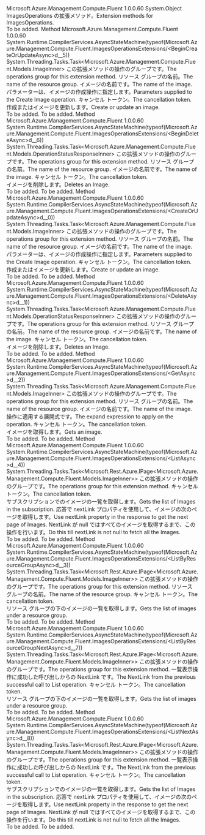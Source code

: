 <Type Name="ImagesOperationsExtensions" FullName="Microsoft.Azure.Management.Compute.Fluent.ImagesOperationsExtensions">
  <TypeSignature Language="C#" Value="public static class ImagesOperationsExtensions" />
  <TypeSignature Language="ILAsm" Value=".class public auto ansi abstract sealed beforefieldinit ImagesOperationsExtensions extends System.Object" />
  <TypeSignature Language="DocId" Value="T:Microsoft.Azure.Management.Compute.Fluent.ImagesOperationsExtensions" />
  <TypeSignature Language="VB.NET" Value="Public Module ImagesOperationsExtensions" />
  <TypeSignature Language="F#" Value="type ImagesOperationsExtensions = class" />
  <AssemblyInfo>
    <AssemblyName>Microsoft.Azure.Management.Compute.Fluent</AssemblyName>
    <AssemblyVersion>1.0.0.60</AssemblyVersion>
  </AssemblyInfo>
  <Base>
    <BaseTypeName>System.Object</BaseTypeName>
  </Base>
  <Interfaces />
  <Docs>
    <summary>
            <span data-ttu-id="3ed40-101">ImagesOperations の拡張メソッド。</span><span class="sxs-lookup"><span data-stu-id="3ed40-101">Extension methods for ImagesOperations.</span></span>
            </summary>
    <remarks>To be added.</remarks>
  </Docs>
  <Members>
    <Member MemberName="BeginCreateOrUpdateAsync">
      <MemberSignature Language="C#" Value="public static System.Threading.Tasks.Task&lt;Microsoft.Azure.Management.Compute.Fluent.Models.ImageInner&gt; BeginCreateOrUpdateAsync (this Microsoft.Azure.Management.Compute.Fluent.IImagesOperations operations, string resourceGroupName, string imageName, Microsoft.Azure.Management.Compute.Fluent.Models.ImageInner parameters, System.Threading.CancellationToken cancellationToken = null);" />
      <MemberSignature Language="ILAsm" Value=".method public static hidebysig class System.Threading.Tasks.Task`1&lt;class Microsoft.Azure.Management.Compute.Fluent.Models.ImageInner&gt; BeginCreateOrUpdateAsync(class Microsoft.Azure.Management.Compute.Fluent.IImagesOperations operations, string resourceGroupName, string imageName, class Microsoft.Azure.Management.Compute.Fluent.Models.ImageInner parameters, valuetype System.Threading.CancellationToken cancellationToken) cil managed" />
      <MemberSignature Language="DocId" Value="M:Microsoft.Azure.Management.Compute.Fluent.ImagesOperationsExtensions.BeginCreateOrUpdateAsync(Microsoft.Azure.Management.Compute.Fluent.IImagesOperations,System.String,System.String,Microsoft.Azure.Management.Compute.Fluent.Models.ImageInner,System.Threading.CancellationToken)" />
      <MemberSignature Language="F#" Value="static member BeginCreateOrUpdateAsync : Microsoft.Azure.Management.Compute.Fluent.IImagesOperations * string * string * Microsoft.Azure.Management.Compute.Fluent.Models.ImageInner * System.Threading.CancellationToken -&gt; System.Threading.Tasks.Task&lt;Microsoft.Azure.Management.Compute.Fluent.Models.ImageInner&gt;" Usage="Microsoft.Azure.Management.Compute.Fluent.ImagesOperationsExtensions.BeginCreateOrUpdateAsync (operations, resourceGroupName, imageName, parameters, cancellationToken)" />
      <MemberType>Method</MemberType>
      <AssemblyInfo>
        <AssemblyName>Microsoft.Azure.Management.Compute.Fluent</AssemblyName>
        <AssemblyVersion>1.0.0.60</AssemblyVersion>
      </AssemblyInfo>
      <Attributes>
        <Attribute>
          <AttributeName>System.Runtime.CompilerServices.AsyncStateMachine(typeof(Microsoft.Azure.Management.Compute.Fluent.ImagesOperationsExtensions/&lt;BeginCreateOrUpdateAsync&gt;d__5))</AttributeName>
        </Attribute>
      </Attributes>
      <ReturnValue>
        <ReturnType>System.Threading.Tasks.Task&lt;Microsoft.Azure.Management.Compute.Fluent.Models.ImageInner&gt;</ReturnType>
      </ReturnValue>
      <Parameters>
        <Parameter Name="operations" Type="Microsoft.Azure.Management.Compute.Fluent.IImagesOperations" RefType="this" />
        <Parameter Name="resourceGroupName" Type="System.String" />
        <Parameter Name="imageName" Type="System.String" />
        <Parameter Name="parameters" Type="Microsoft.Azure.Management.Compute.Fluent.Models.ImageInner" />
        <Parameter Name="cancellationToken" Type="System.Threading.CancellationToken" />
      </Parameters>
      <Docs>
        <param name="operations">
            <span data-ttu-id="3ed40-102">この拡張メソッドの操作のグループです。</span><span class="sxs-lookup"><span data-stu-id="3ed40-102">The operations group for this extension method.</span></span>
            </param>
        <param name="resourceGroupName">
            <span data-ttu-id="3ed40-103">リソース グループの名前。</span><span class="sxs-lookup"><span data-stu-id="3ed40-103">The name of the resource group.</span></span>
            </param>
        <param name="imageName">
            <span data-ttu-id="3ed40-104">イメージの名前です。</span><span class="sxs-lookup"><span data-stu-id="3ed40-104">The name of the image.</span></span>
            </param>
        <param name="parameters">
            <span data-ttu-id="3ed40-105">パラメーターは、イメージの作成操作に指定します。</span><span class="sxs-lookup"><span data-stu-id="3ed40-105">Parameters supplied to the Create Image operation.</span></span>
            </param>
        <param name="cancellationToken">
            <span data-ttu-id="3ed40-106">キャンセル トークン。</span><span class="sxs-lookup"><span data-stu-id="3ed40-106">The cancellation token.</span></span>
            </param>
        <summary>
            <span data-ttu-id="3ed40-107">作成またはイメージを更新します。</span><span class="sxs-lookup"><span data-stu-id="3ed40-107">Create or update an image.</span></span>
            </summary>
        <returns>To be added.</returns>
        <remarks>To be added.</remarks>
      </Docs>
    </Member>
    <Member MemberName="BeginDeleteAsync">
      <MemberSignature Language="C#" Value="public static System.Threading.Tasks.Task&lt;Microsoft.Azure.Management.Compute.Fluent.Models.OperationStatusResponseInner&gt; BeginDeleteAsync (this Microsoft.Azure.Management.Compute.Fluent.IImagesOperations operations, string resourceGroupName, string imageName, System.Threading.CancellationToken cancellationToken = null);" />
      <MemberSignature Language="ILAsm" Value=".method public static hidebysig class System.Threading.Tasks.Task`1&lt;class Microsoft.Azure.Management.Compute.Fluent.Models.OperationStatusResponseInner&gt; BeginDeleteAsync(class Microsoft.Azure.Management.Compute.Fluent.IImagesOperations operations, string resourceGroupName, string imageName, valuetype System.Threading.CancellationToken cancellationToken) cil managed" />
      <MemberSignature Language="DocId" Value="M:Microsoft.Azure.Management.Compute.Fluent.ImagesOperationsExtensions.BeginDeleteAsync(Microsoft.Azure.Management.Compute.Fluent.IImagesOperations,System.String,System.String,System.Threading.CancellationToken)" />
      <MemberSignature Language="F#" Value="static member BeginDeleteAsync : Microsoft.Azure.Management.Compute.Fluent.IImagesOperations * string * string * System.Threading.CancellationToken -&gt; System.Threading.Tasks.Task&lt;Microsoft.Azure.Management.Compute.Fluent.Models.OperationStatusResponseInner&gt;" Usage="Microsoft.Azure.Management.Compute.Fluent.ImagesOperationsExtensions.BeginDeleteAsync (operations, resourceGroupName, imageName, cancellationToken)" />
      <MemberType>Method</MemberType>
      <AssemblyInfo>
        <AssemblyName>Microsoft.Azure.Management.Compute.Fluent</AssemblyName>
        <AssemblyVersion>1.0.0.60</AssemblyVersion>
      </AssemblyInfo>
      <Attributes>
        <Attribute>
          <AttributeName>System.Runtime.CompilerServices.AsyncStateMachine(typeof(Microsoft.Azure.Management.Compute.Fluent.ImagesOperationsExtensions/&lt;BeginDeleteAsync&gt;d__6))</AttributeName>
        </Attribute>
      </Attributes>
      <ReturnValue>
        <ReturnType>System.Threading.Tasks.Task&lt;Microsoft.Azure.Management.Compute.Fluent.Models.OperationStatusResponseInner&gt;</ReturnType>
      </ReturnValue>
      <Parameters>
        <Parameter Name="operations" Type="Microsoft.Azure.Management.Compute.Fluent.IImagesOperations" RefType="this" />
        <Parameter Name="resourceGroupName" Type="System.String" />
        <Parameter Name="imageName" Type="System.String" />
        <Parameter Name="cancellationToken" Type="System.Threading.CancellationToken" />
      </Parameters>
      <Docs>
        <param name="operations">
            <span data-ttu-id="3ed40-108">この拡張メソッドの操作のグループです。</span><span class="sxs-lookup"><span data-stu-id="3ed40-108">The operations group for this extension method.</span></span>
            </param>
        <param name="resourceGroupName">
            <span data-ttu-id="3ed40-109">リソース グループの名前。</span><span class="sxs-lookup"><span data-stu-id="3ed40-109">The name of the resource group.</span></span>
            </param>
        <param name="imageName">
            <span data-ttu-id="3ed40-110">イメージの名前です。</span><span class="sxs-lookup"><span data-stu-id="3ed40-110">The name of the image.</span></span>
            </param>
        <param name="cancellationToken">
            <span data-ttu-id="3ed40-111">キャンセル トークン。</span><span class="sxs-lookup"><span data-stu-id="3ed40-111">The cancellation token.</span></span>
            </param>
        <summary>
            <span data-ttu-id="3ed40-112">イメージを削除します。</span><span class="sxs-lookup"><span data-stu-id="3ed40-112">Deletes an Image.</span></span>
            </summary>
        <returns>To be added.</returns>
        <remarks>To be added.</remarks>
      </Docs>
    </Member>
    <Member MemberName="CreateOrUpdateAsync">
      <MemberSignature Language="C#" Value="public static System.Threading.Tasks.Task&lt;Microsoft.Azure.Management.Compute.Fluent.Models.ImageInner&gt; CreateOrUpdateAsync (this Microsoft.Azure.Management.Compute.Fluent.IImagesOperations operations, string resourceGroupName, string imageName, Microsoft.Azure.Management.Compute.Fluent.Models.ImageInner parameters, System.Threading.CancellationToken cancellationToken = null);" />
      <MemberSignature Language="ILAsm" Value=".method public static hidebysig class System.Threading.Tasks.Task`1&lt;class Microsoft.Azure.Management.Compute.Fluent.Models.ImageInner&gt; CreateOrUpdateAsync(class Microsoft.Azure.Management.Compute.Fluent.IImagesOperations operations, string resourceGroupName, string imageName, class Microsoft.Azure.Management.Compute.Fluent.Models.ImageInner parameters, valuetype System.Threading.CancellationToken cancellationToken) cil managed" />
      <MemberSignature Language="DocId" Value="M:Microsoft.Azure.Management.Compute.Fluent.ImagesOperationsExtensions.CreateOrUpdateAsync(Microsoft.Azure.Management.Compute.Fluent.IImagesOperations,System.String,System.String,Microsoft.Azure.Management.Compute.Fluent.Models.ImageInner,System.Threading.CancellationToken)" />
      <MemberSignature Language="F#" Value="static member CreateOrUpdateAsync : Microsoft.Azure.Management.Compute.Fluent.IImagesOperations * string * string * Microsoft.Azure.Management.Compute.Fluent.Models.ImageInner * System.Threading.CancellationToken -&gt; System.Threading.Tasks.Task&lt;Microsoft.Azure.Management.Compute.Fluent.Models.ImageInner&gt;" Usage="Microsoft.Azure.Management.Compute.Fluent.ImagesOperationsExtensions.CreateOrUpdateAsync (operations, resourceGroupName, imageName, parameters, cancellationToken)" />
      <MemberType>Method</MemberType>
      <AssemblyInfo>
        <AssemblyName>Microsoft.Azure.Management.Compute.Fluent</AssemblyName>
        <AssemblyVersion>1.0.0.60</AssemblyVersion>
      </AssemblyInfo>
      <Attributes>
        <Attribute>
          <AttributeName>System.Runtime.CompilerServices.AsyncStateMachine(typeof(Microsoft.Azure.Management.Compute.Fluent.ImagesOperationsExtensions/&lt;CreateOrUpdateAsync&gt;d__0))</AttributeName>
        </Attribute>
      </Attributes>
      <ReturnValue>
        <ReturnType>System.Threading.Tasks.Task&lt;Microsoft.Azure.Management.Compute.Fluent.Models.ImageInner&gt;</ReturnType>
      </ReturnValue>
      <Parameters>
        <Parameter Name="operations" Type="Microsoft.Azure.Management.Compute.Fluent.IImagesOperations" RefType="this" />
        <Parameter Name="resourceGroupName" Type="System.String" />
        <Parameter Name="imageName" Type="System.String" />
        <Parameter Name="parameters" Type="Microsoft.Azure.Management.Compute.Fluent.Models.ImageInner" />
        <Parameter Name="cancellationToken" Type="System.Threading.CancellationToken" />
      </Parameters>
      <Docs>
        <param name="operations">
            <span data-ttu-id="3ed40-113">この拡張メソッドの操作のグループです。</span><span class="sxs-lookup"><span data-stu-id="3ed40-113">The operations group for this extension method.</span></span>
            </param>
        <param name="resourceGroupName">
            <span data-ttu-id="3ed40-114">リソース グループの名前。</span><span class="sxs-lookup"><span data-stu-id="3ed40-114">The name of the resource group.</span></span>
            </param>
        <param name="imageName">
            <span data-ttu-id="3ed40-115">イメージの名前です。</span><span class="sxs-lookup"><span data-stu-id="3ed40-115">The name of the image.</span></span>
            </param>
        <param name="parameters">
            <span data-ttu-id="3ed40-116">パラメーターは、イメージの作成操作に指定します。</span><span class="sxs-lookup"><span data-stu-id="3ed40-116">Parameters supplied to the Create Image operation.</span></span>
            </param>
        <param name="cancellationToken">
            <span data-ttu-id="3ed40-117">キャンセル トークン。</span><span class="sxs-lookup"><span data-stu-id="3ed40-117">The cancellation token.</span></span>
            </param>
        <summary>
            <span data-ttu-id="3ed40-118">作成またはイメージを更新します。</span><span class="sxs-lookup"><span data-stu-id="3ed40-118">Create or update an image.</span></span>
            </summary>
        <returns>To be added.</returns>
        <remarks>To be added.</remarks>
      </Docs>
    </Member>
    <Member MemberName="DeleteAsync">
      <MemberSignature Language="C#" Value="public static System.Threading.Tasks.Task&lt;Microsoft.Azure.Management.Compute.Fluent.Models.OperationStatusResponseInner&gt; DeleteAsync (this Microsoft.Azure.Management.Compute.Fluent.IImagesOperations operations, string resourceGroupName, string imageName, System.Threading.CancellationToken cancellationToken = null);" />
      <MemberSignature Language="ILAsm" Value=".method public static hidebysig class System.Threading.Tasks.Task`1&lt;class Microsoft.Azure.Management.Compute.Fluent.Models.OperationStatusResponseInner&gt; DeleteAsync(class Microsoft.Azure.Management.Compute.Fluent.IImagesOperations operations, string resourceGroupName, string imageName, valuetype System.Threading.CancellationToken cancellationToken) cil managed" />
      <MemberSignature Language="DocId" Value="M:Microsoft.Azure.Management.Compute.Fluent.ImagesOperationsExtensions.DeleteAsync(Microsoft.Azure.Management.Compute.Fluent.IImagesOperations,System.String,System.String,System.Threading.CancellationToken)" />
      <MemberSignature Language="F#" Value="static member DeleteAsync : Microsoft.Azure.Management.Compute.Fluent.IImagesOperations * string * string * System.Threading.CancellationToken -&gt; System.Threading.Tasks.Task&lt;Microsoft.Azure.Management.Compute.Fluent.Models.OperationStatusResponseInner&gt;" Usage="Microsoft.Azure.Management.Compute.Fluent.ImagesOperationsExtensions.DeleteAsync (operations, resourceGroupName, imageName, cancellationToken)" />
      <MemberType>Method</MemberType>
      <AssemblyInfo>
        <AssemblyName>Microsoft.Azure.Management.Compute.Fluent</AssemblyName>
        <AssemblyVersion>1.0.0.60</AssemblyVersion>
      </AssemblyInfo>
      <Attributes>
        <Attribute>
          <AttributeName>System.Runtime.CompilerServices.AsyncStateMachine(typeof(Microsoft.Azure.Management.Compute.Fluent.ImagesOperationsExtensions/&lt;DeleteAsync&gt;d__1))</AttributeName>
        </Attribute>
      </Attributes>
      <ReturnValue>
        <ReturnType>System.Threading.Tasks.Task&lt;Microsoft.Azure.Management.Compute.Fluent.Models.OperationStatusResponseInner&gt;</ReturnType>
      </ReturnValue>
      <Parameters>
        <Parameter Name="operations" Type="Microsoft.Azure.Management.Compute.Fluent.IImagesOperations" RefType="this" />
        <Parameter Name="resourceGroupName" Type="System.String" />
        <Parameter Name="imageName" Type="System.String" />
        <Parameter Name="cancellationToken" Type="System.Threading.CancellationToken" />
      </Parameters>
      <Docs>
        <param name="operations">
            <span data-ttu-id="3ed40-119">この拡張メソッドの操作のグループです。</span><span class="sxs-lookup"><span data-stu-id="3ed40-119">The operations group for this extension method.</span></span>
            </param>
        <param name="resourceGroupName">
            <span data-ttu-id="3ed40-120">リソース グループの名前。</span><span class="sxs-lookup"><span data-stu-id="3ed40-120">The name of the resource group.</span></span>
            </param>
        <param name="imageName">
            <span data-ttu-id="3ed40-121">イメージの名前です。</span><span class="sxs-lookup"><span data-stu-id="3ed40-121">The name of the image.</span></span>
            </param>
        <param name="cancellationToken">
            <span data-ttu-id="3ed40-122">キャンセル トークン。</span><span class="sxs-lookup"><span data-stu-id="3ed40-122">The cancellation token.</span></span>
            </param>
        <summary>
            <span data-ttu-id="3ed40-123">イメージを削除します。</span><span class="sxs-lookup"><span data-stu-id="3ed40-123">Deletes an Image.</span></span>
            </summary>
        <returns>To be added.</returns>
        <remarks>To be added.</remarks>
      </Docs>
    </Member>
    <Member MemberName="GetAsync">
      <MemberSignature Language="C#" Value="public static System.Threading.Tasks.Task&lt;Microsoft.Azure.Management.Compute.Fluent.Models.ImageInner&gt; GetAsync (this Microsoft.Azure.Management.Compute.Fluent.IImagesOperations operations, string resourceGroupName, string imageName, string expand = null, System.Threading.CancellationToken cancellationToken = null);" />
      <MemberSignature Language="ILAsm" Value=".method public static hidebysig class System.Threading.Tasks.Task`1&lt;class Microsoft.Azure.Management.Compute.Fluent.Models.ImageInner&gt; GetAsync(class Microsoft.Azure.Management.Compute.Fluent.IImagesOperations operations, string resourceGroupName, string imageName, string expand, valuetype System.Threading.CancellationToken cancellationToken) cil managed" />
      <MemberSignature Language="DocId" Value="M:Microsoft.Azure.Management.Compute.Fluent.ImagesOperationsExtensions.GetAsync(Microsoft.Azure.Management.Compute.Fluent.IImagesOperations,System.String,System.String,System.String,System.Threading.CancellationToken)" />
      <MemberSignature Language="F#" Value="static member GetAsync : Microsoft.Azure.Management.Compute.Fluent.IImagesOperations * string * string * string * System.Threading.CancellationToken -&gt; System.Threading.Tasks.Task&lt;Microsoft.Azure.Management.Compute.Fluent.Models.ImageInner&gt;" Usage="Microsoft.Azure.Management.Compute.Fluent.ImagesOperationsExtensions.GetAsync (operations, resourceGroupName, imageName, expand, cancellationToken)" />
      <MemberType>Method</MemberType>
      <AssemblyInfo>
        <AssemblyName>Microsoft.Azure.Management.Compute.Fluent</AssemblyName>
        <AssemblyVersion>1.0.0.60</AssemblyVersion>
      </AssemblyInfo>
      <Attributes>
        <Attribute>
          <AttributeName>System.Runtime.CompilerServices.AsyncStateMachine(typeof(Microsoft.Azure.Management.Compute.Fluent.ImagesOperationsExtensions/&lt;GetAsync&gt;d__2))</AttributeName>
        </Attribute>
      </Attributes>
      <ReturnValue>
        <ReturnType>System.Threading.Tasks.Task&lt;Microsoft.Azure.Management.Compute.Fluent.Models.ImageInner&gt;</ReturnType>
      </ReturnValue>
      <Parameters>
        <Parameter Name="operations" Type="Microsoft.Azure.Management.Compute.Fluent.IImagesOperations" RefType="this" />
        <Parameter Name="resourceGroupName" Type="System.String" />
        <Parameter Name="imageName" Type="System.String" />
        <Parameter Name="expand" Type="System.String" />
        <Parameter Name="cancellationToken" Type="System.Threading.CancellationToken" />
      </Parameters>
      <Docs>
        <param name="operations">
            <span data-ttu-id="3ed40-124">この拡張メソッドの操作のグループです。</span><span class="sxs-lookup"><span data-stu-id="3ed40-124">The operations group for this extension method.</span></span>
            </param>
        <param name="resourceGroupName">
            <span data-ttu-id="3ed40-125">リソース グループの名前。</span><span class="sxs-lookup"><span data-stu-id="3ed40-125">The name of the resource group.</span></span>
            </param>
        <param name="imageName">
            <span data-ttu-id="3ed40-126">イメージの名前です。</span><span class="sxs-lookup"><span data-stu-id="3ed40-126">The name of the image.</span></span>
            </param>
        <param name="expand">
            <span data-ttu-id="3ed40-127">操作に適用する展開式です。</span><span class="sxs-lookup"><span data-stu-id="3ed40-127">The expand expression to apply on the operation.</span></span>
            </param>
        <param name="cancellationToken">
            <span data-ttu-id="3ed40-128">キャンセル トークン。</span><span class="sxs-lookup"><span data-stu-id="3ed40-128">The cancellation token.</span></span>
            </param>
        <summary>
            <span data-ttu-id="3ed40-129">イメージを取得します。</span><span class="sxs-lookup"><span data-stu-id="3ed40-129">Gets an image.</span></span>
            </summary>
        <returns>To be added.</returns>
        <remarks>To be added.</remarks>
      </Docs>
    </Member>
    <Member MemberName="ListAsync">
      <MemberSignature Language="C#" Value="public static System.Threading.Tasks.Task&lt;Microsoft.Rest.Azure.IPage&lt;Microsoft.Azure.Management.Compute.Fluent.Models.ImageInner&gt;&gt; ListAsync (this Microsoft.Azure.Management.Compute.Fluent.IImagesOperations operations, System.Threading.CancellationToken cancellationToken = null);" />
      <MemberSignature Language="ILAsm" Value=".method public static hidebysig class System.Threading.Tasks.Task`1&lt;class Microsoft.Rest.Azure.IPage`1&lt;class Microsoft.Azure.Management.Compute.Fluent.Models.ImageInner&gt;&gt; ListAsync(class Microsoft.Azure.Management.Compute.Fluent.IImagesOperations operations, valuetype System.Threading.CancellationToken cancellationToken) cil managed" />
      <MemberSignature Language="DocId" Value="M:Microsoft.Azure.Management.Compute.Fluent.ImagesOperationsExtensions.ListAsync(Microsoft.Azure.Management.Compute.Fluent.IImagesOperations,System.Threading.CancellationToken)" />
      <MemberSignature Language="F#" Value="static member ListAsync : Microsoft.Azure.Management.Compute.Fluent.IImagesOperations * System.Threading.CancellationToken -&gt; System.Threading.Tasks.Task&lt;Microsoft.Rest.Azure.IPage&lt;Microsoft.Azure.Management.Compute.Fluent.Models.ImageInner&gt;&gt;" Usage="Microsoft.Azure.Management.Compute.Fluent.ImagesOperationsExtensions.ListAsync (operations, cancellationToken)" />
      <MemberType>Method</MemberType>
      <AssemblyInfo>
        <AssemblyName>Microsoft.Azure.Management.Compute.Fluent</AssemblyName>
        <AssemblyVersion>1.0.0.60</AssemblyVersion>
      </AssemblyInfo>
      <Attributes>
        <Attribute>
          <AttributeName>System.Runtime.CompilerServices.AsyncStateMachine(typeof(Microsoft.Azure.Management.Compute.Fluent.ImagesOperationsExtensions/&lt;ListAsync&gt;d__4))</AttributeName>
        </Attribute>
      </Attributes>
      <ReturnValue>
        <ReturnType>System.Threading.Tasks.Task&lt;Microsoft.Rest.Azure.IPage&lt;Microsoft.Azure.Management.Compute.Fluent.Models.ImageInner&gt;&gt;</ReturnType>
      </ReturnValue>
      <Parameters>
        <Parameter Name="operations" Type="Microsoft.Azure.Management.Compute.Fluent.IImagesOperations" RefType="this" />
        <Parameter Name="cancellationToken" Type="System.Threading.CancellationToken" />
      </Parameters>
      <Docs>
        <param name="operations">
            <span data-ttu-id="3ed40-130">この拡張メソッドの操作のグループです。</span><span class="sxs-lookup"><span data-stu-id="3ed40-130">The operations group for this extension method.</span></span>
            </param>
        <param name="cancellationToken">
            <span data-ttu-id="3ed40-131">キャンセル トークン。</span><span class="sxs-lookup"><span data-stu-id="3ed40-131">The cancellation token.</span></span>
            </param>
        <summary>
            <span data-ttu-id="3ed40-132">サブスクリプションでのイメージの一覧を取得します。</span><span class="sxs-lookup"><span data-stu-id="3ed40-132">Gets the list of Images in the subscription.</span></span> <span data-ttu-id="3ed40-133">応答で nextLink プロパティを使用して、イメージの次のページを取得します。</span><span class="sxs-lookup"><span data-stu-id="3ed40-133">Use nextLink property in the response to get the next page of Images.</span></span> <span data-ttu-id="3ed40-134">NextLink が null ではすべてのイメージを取得するまで、この操作を行います。</span><span class="sxs-lookup"><span data-stu-id="3ed40-134">Do this till nextLink is not null to fetch all the Images.</span></span>
            </summary>
        <returns>To be added.</returns>
        <remarks>To be added.</remarks>
      </Docs>
    </Member>
    <Member MemberName="ListByResourceGroupAsync">
      <MemberSignature Language="C#" Value="public static System.Threading.Tasks.Task&lt;Microsoft.Rest.Azure.IPage&lt;Microsoft.Azure.Management.Compute.Fluent.Models.ImageInner&gt;&gt; ListByResourceGroupAsync (this Microsoft.Azure.Management.Compute.Fluent.IImagesOperations operations, string resourceGroupName, System.Threading.CancellationToken cancellationToken = null);" />
      <MemberSignature Language="ILAsm" Value=".method public static hidebysig class System.Threading.Tasks.Task`1&lt;class Microsoft.Rest.Azure.IPage`1&lt;class Microsoft.Azure.Management.Compute.Fluent.Models.ImageInner&gt;&gt; ListByResourceGroupAsync(class Microsoft.Azure.Management.Compute.Fluent.IImagesOperations operations, string resourceGroupName, valuetype System.Threading.CancellationToken cancellationToken) cil managed" />
      <MemberSignature Language="DocId" Value="M:Microsoft.Azure.Management.Compute.Fluent.ImagesOperationsExtensions.ListByResourceGroupAsync(Microsoft.Azure.Management.Compute.Fluent.IImagesOperations,System.String,System.Threading.CancellationToken)" />
      <MemberSignature Language="F#" Value="static member ListByResourceGroupAsync : Microsoft.Azure.Management.Compute.Fluent.IImagesOperations * string * System.Threading.CancellationToken -&gt; System.Threading.Tasks.Task&lt;Microsoft.Rest.Azure.IPage&lt;Microsoft.Azure.Management.Compute.Fluent.Models.ImageInner&gt;&gt;" Usage="Microsoft.Azure.Management.Compute.Fluent.ImagesOperationsExtensions.ListByResourceGroupAsync (operations, resourceGroupName, cancellationToken)" />
      <MemberType>Method</MemberType>
      <AssemblyInfo>
        <AssemblyName>Microsoft.Azure.Management.Compute.Fluent</AssemblyName>
        <AssemblyVersion>1.0.0.60</AssemblyVersion>
      </AssemblyInfo>
      <Attributes>
        <Attribute>
          <AttributeName>System.Runtime.CompilerServices.AsyncStateMachine(typeof(Microsoft.Azure.Management.Compute.Fluent.ImagesOperationsExtensions/&lt;ListByResourceGroupAsync&gt;d__3))</AttributeName>
        </Attribute>
      </Attributes>
      <ReturnValue>
        <ReturnType>System.Threading.Tasks.Task&lt;Microsoft.Rest.Azure.IPage&lt;Microsoft.Azure.Management.Compute.Fluent.Models.ImageInner&gt;&gt;</ReturnType>
      </ReturnValue>
      <Parameters>
        <Parameter Name="operations" Type="Microsoft.Azure.Management.Compute.Fluent.IImagesOperations" RefType="this" />
        <Parameter Name="resourceGroupName" Type="System.String" />
        <Parameter Name="cancellationToken" Type="System.Threading.CancellationToken" />
      </Parameters>
      <Docs>
        <param name="operations">
            <span data-ttu-id="3ed40-135">この拡張メソッドの操作のグループです。</span><span class="sxs-lookup"><span data-stu-id="3ed40-135">The operations group for this extension method.</span></span>
            </param>
        <param name="resourceGroupName">
            <span data-ttu-id="3ed40-136">リソース グループの名前。</span><span class="sxs-lookup"><span data-stu-id="3ed40-136">The name of the resource group.</span></span>
            </param>
        <param name="cancellationToken">
            <span data-ttu-id="3ed40-137">キャンセル トークン。</span><span class="sxs-lookup"><span data-stu-id="3ed40-137">The cancellation token.</span></span>
            </param>
        <summary>
            <span data-ttu-id="3ed40-138">リソース グループの下のイメージの一覧を取得します。</span><span class="sxs-lookup"><span data-stu-id="3ed40-138">Gets the list of images under a resource group.</span></span>
            </summary>
        <returns>To be added.</returns>
        <remarks>To be added.</remarks>
      </Docs>
    </Member>
    <Member MemberName="ListByResourceGroupNextAsync">
      <MemberSignature Language="C#" Value="public static System.Threading.Tasks.Task&lt;Microsoft.Rest.Azure.IPage&lt;Microsoft.Azure.Management.Compute.Fluent.Models.ImageInner&gt;&gt; ListByResourceGroupNextAsync (this Microsoft.Azure.Management.Compute.Fluent.IImagesOperations operations, string nextPageLink, System.Threading.CancellationToken cancellationToken = null);" />
      <MemberSignature Language="ILAsm" Value=".method public static hidebysig class System.Threading.Tasks.Task`1&lt;class Microsoft.Rest.Azure.IPage`1&lt;class Microsoft.Azure.Management.Compute.Fluent.Models.ImageInner&gt;&gt; ListByResourceGroupNextAsync(class Microsoft.Azure.Management.Compute.Fluent.IImagesOperations operations, string nextPageLink, valuetype System.Threading.CancellationToken cancellationToken) cil managed" />
      <MemberSignature Language="DocId" Value="M:Microsoft.Azure.Management.Compute.Fluent.ImagesOperationsExtensions.ListByResourceGroupNextAsync(Microsoft.Azure.Management.Compute.Fluent.IImagesOperations,System.String,System.Threading.CancellationToken)" />
      <MemberSignature Language="F#" Value="static member ListByResourceGroupNextAsync : Microsoft.Azure.Management.Compute.Fluent.IImagesOperations * string * System.Threading.CancellationToken -&gt; System.Threading.Tasks.Task&lt;Microsoft.Rest.Azure.IPage&lt;Microsoft.Azure.Management.Compute.Fluent.Models.ImageInner&gt;&gt;" Usage="Microsoft.Azure.Management.Compute.Fluent.ImagesOperationsExtensions.ListByResourceGroupNextAsync (operations, nextPageLink, cancellationToken)" />
      <MemberType>Method</MemberType>
      <AssemblyInfo>
        <AssemblyName>Microsoft.Azure.Management.Compute.Fluent</AssemblyName>
        <AssemblyVersion>1.0.0.60</AssemblyVersion>
      </AssemblyInfo>
      <Attributes>
        <Attribute>
          <AttributeName>System.Runtime.CompilerServices.AsyncStateMachine(typeof(Microsoft.Azure.Management.Compute.Fluent.ImagesOperationsExtensions/&lt;ListByResourceGroupNextAsync&gt;d__7))</AttributeName>
        </Attribute>
      </Attributes>
      <ReturnValue>
        <ReturnType>System.Threading.Tasks.Task&lt;Microsoft.Rest.Azure.IPage&lt;Microsoft.Azure.Management.Compute.Fluent.Models.ImageInner&gt;&gt;</ReturnType>
      </ReturnValue>
      <Parameters>
        <Parameter Name="operations" Type="Microsoft.Azure.Management.Compute.Fluent.IImagesOperations" RefType="this" />
        <Parameter Name="nextPageLink" Type="System.String" />
        <Parameter Name="cancellationToken" Type="System.Threading.CancellationToken" />
      </Parameters>
      <Docs>
        <param name="operations">
            <span data-ttu-id="3ed40-139">この拡張メソッドの操作のグループです。</span><span class="sxs-lookup"><span data-stu-id="3ed40-139">The operations group for this extension method.</span></span>
            </param>
        <param name="nextPageLink">
            <span data-ttu-id="3ed40-140">一覧表示操作に成功した呼び出しからの NextLink です。</span><span class="sxs-lookup"><span data-stu-id="3ed40-140">The NextLink from the previous successful call to List operation.</span></span>
            </param>
        <param name="cancellationToken">
            <span data-ttu-id="3ed40-141">キャンセル トークン。</span><span class="sxs-lookup"><span data-stu-id="3ed40-141">The cancellation token.</span></span>
            </param>
        <summary>
            <span data-ttu-id="3ed40-142">リソース グループの下のイメージの一覧を取得します。</span><span class="sxs-lookup"><span data-stu-id="3ed40-142">Gets the list of images under a resource group.</span></span>
            </summary>
        <returns>To be added.</returns>
        <remarks>To be added.</remarks>
      </Docs>
    </Member>
    <Member MemberName="ListNextAsync">
      <MemberSignature Language="C#" Value="public static System.Threading.Tasks.Task&lt;Microsoft.Rest.Azure.IPage&lt;Microsoft.Azure.Management.Compute.Fluent.Models.ImageInner&gt;&gt; ListNextAsync (this Microsoft.Azure.Management.Compute.Fluent.IImagesOperations operations, string nextPageLink, System.Threading.CancellationToken cancellationToken = null);" />
      <MemberSignature Language="ILAsm" Value=".method public static hidebysig class System.Threading.Tasks.Task`1&lt;class Microsoft.Rest.Azure.IPage`1&lt;class Microsoft.Azure.Management.Compute.Fluent.Models.ImageInner&gt;&gt; ListNextAsync(class Microsoft.Azure.Management.Compute.Fluent.IImagesOperations operations, string nextPageLink, valuetype System.Threading.CancellationToken cancellationToken) cil managed" />
      <MemberSignature Language="DocId" Value="M:Microsoft.Azure.Management.Compute.Fluent.ImagesOperationsExtensions.ListNextAsync(Microsoft.Azure.Management.Compute.Fluent.IImagesOperations,System.String,System.Threading.CancellationToken)" />
      <MemberSignature Language="F#" Value="static member ListNextAsync : Microsoft.Azure.Management.Compute.Fluent.IImagesOperations * string * System.Threading.CancellationToken -&gt; System.Threading.Tasks.Task&lt;Microsoft.Rest.Azure.IPage&lt;Microsoft.Azure.Management.Compute.Fluent.Models.ImageInner&gt;&gt;" Usage="Microsoft.Azure.Management.Compute.Fluent.ImagesOperationsExtensions.ListNextAsync (operations, nextPageLink, cancellationToken)" />
      <MemberType>Method</MemberType>
      <AssemblyInfo>
        <AssemblyName>Microsoft.Azure.Management.Compute.Fluent</AssemblyName>
        <AssemblyVersion>1.0.0.60</AssemblyVersion>
      </AssemblyInfo>
      <Attributes>
        <Attribute>
          <AttributeName>System.Runtime.CompilerServices.AsyncStateMachine(typeof(Microsoft.Azure.Management.Compute.Fluent.ImagesOperationsExtensions/&lt;ListNextAsync&gt;d__8))</AttributeName>
        </Attribute>
      </Attributes>
      <ReturnValue>
        <ReturnType>System.Threading.Tasks.Task&lt;Microsoft.Rest.Azure.IPage&lt;Microsoft.Azure.Management.Compute.Fluent.Models.ImageInner&gt;&gt;</ReturnType>
      </ReturnValue>
      <Parameters>
        <Parameter Name="operations" Type="Microsoft.Azure.Management.Compute.Fluent.IImagesOperations" RefType="this" />
        <Parameter Name="nextPageLink" Type="System.String" />
        <Parameter Name="cancellationToken" Type="System.Threading.CancellationToken" />
      </Parameters>
      <Docs>
        <param name="operations">
            <span data-ttu-id="3ed40-143">この拡張メソッドの操作のグループです。</span><span class="sxs-lookup"><span data-stu-id="3ed40-143">The operations group for this extension method.</span></span>
            </param>
        <param name="nextPageLink">
            <span data-ttu-id="3ed40-144">一覧表示操作に成功した呼び出しからの NextLink です。</span><span class="sxs-lookup"><span data-stu-id="3ed40-144">The NextLink from the previous successful call to List operation.</span></span>
            </param>
        <param name="cancellationToken">
            <span data-ttu-id="3ed40-145">キャンセル トークン。</span><span class="sxs-lookup"><span data-stu-id="3ed40-145">The cancellation token.</span></span>
            </param>
        <summary>
            <span data-ttu-id="3ed40-146">サブスクリプションでのイメージの一覧を取得します。</span><span class="sxs-lookup"><span data-stu-id="3ed40-146">Gets the list of Images in the subscription.</span></span> <span data-ttu-id="3ed40-147">応答で nextLink プロパティを使用して、イメージの次のページを取得します。</span><span class="sxs-lookup"><span data-stu-id="3ed40-147">Use nextLink property in the response to get the next page of Images.</span></span> <span data-ttu-id="3ed40-148">NextLink が null ではすべてのイメージを取得するまで、この操作を行います。</span><span class="sxs-lookup"><span data-stu-id="3ed40-148">Do this till nextLink is not null to fetch all the Images.</span></span>
            </summary>
        <returns>To be added.</returns>
        <remarks>To be added.</remarks>
      </Docs>
    </Member>
  </Members>
</Type>